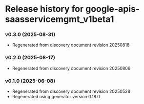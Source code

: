 # Release history for google-apis-saasservicemgmt_v1beta1

### v0.3.0 (2025-08-31)

* Regenerated from discovery document revision 20250818

### v0.2.0 (2025-08-17)

* Regenerated from discovery document revision 20250806

### v0.1.0 (2025-06-08)

* Regenerated from discovery document revision 20250528
* Regenerated using generator version 0.18.0

